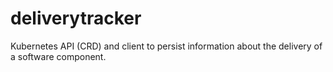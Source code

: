 # deliverytracker

Kubernetes API (CRD) and client to persist information about 
the delivery of a software component.
